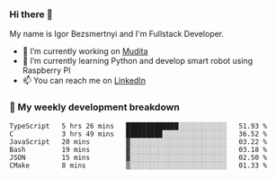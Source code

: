 ### Hi there 👋

My name is Igor Bezsmertnyi and I'm Fullstack Developer.

- 🔭 I’m currently working on [Mudita](https://mudita.com/)
- 🌱 I’m currently learning Python and develop smart robot using Raspberry PI
- 📫 You can reach me on [LinkedIn](https://www.linkedin.com/in/igor-bezsmertnyi-529522114/)

### 🧮 My weekly development breakdown
<!--START_SECTION:waka-->

```text
TypeScript   5 hrs 26 mins   █████████████░░░░░░░░░░░░   51.93 %
C            3 hrs 49 mins   █████████░░░░░░░░░░░░░░░░   36.52 %
JavaScript   20 mins         ▓░░░░░░░░░░░░░░░░░░░░░░░░   03.22 %
Bash         19 mins         ▓░░░░░░░░░░░░░░░░░░░░░░░░   03.18 %
JSON         15 mins         ▓░░░░░░░░░░░░░░░░░░░░░░░░   02.50 %
CMake        8 mins          ▒░░░░░░░░░░░░░░░░░░░░░░░░   01.33 %
```

<!--END_SECTION:waka-->

<!--
**igorbezsmertnyi/igorbezsmertnyi** is a ✨ _special_ ✨ repository because its `README.md` (this file) appears on your GitHub profile.

Here are some ideas to get you started:

- 🔭 I’m currently working on ...
- 🌱 I’m currently learning ...
- 👯 I’m looking to collaborate on ...
- 🤔 I’m looking for help with ...
- 💬 Ask me about ...
- 📫 How to reach me: ...
- 😄 Pronouns: ...
- ⚡ Fun fact: ...
-->
